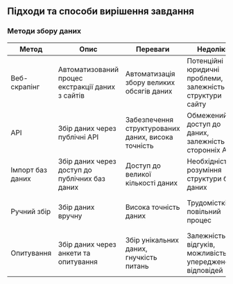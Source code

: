 ## Підходи та способи вирішення завдання

### Методи збору даних

| Метод | Опис | Переваги | Недоліки | Посилання |
|---|---|---|---|---|
| Веб-скрапінг | Автоматизований процес екстракції даних з сайтів | Автоматизація збору великих обсягів даних | Потенційні юридичні проблеми, залежність від структури сайту | [Веб-скрапінг](https://apix-drive.com/ua/blog/ecommerce/web-scraping) |
| API | Збір даних через публічні API | Забезпечення структурованих даних, висока точність | Обмежений доступ до даних, залежність від сторонніх API | [API](https://corefy.com/uk/glossary/api) |
| Імпорт баз даних | Збір даних через доступ до публічних баз даних | Доступ до великої кількості даних | Необхідність розуміння структури бази даних | [Робота з базами даних](https://www.kaggle.com/datasets) |
| Ручний збір | Збір даних вручну | Висока точність даних | Трудомісткість, повільний процес | [Методи ручного збору даних](http://campusradio.univ.kiev.ua/wp-content/uploads/%D0%9C%D0%B5%D1%82%D0%BE%D0%B4%D0%B8-%D0%B7%D0%B1%D0%BE%D1%80%D1%83-%D1%96%D0%BD%D1%84%D0%BE%D1%80%D0%BC%D0%B0%D1%86%D1%96%D1%97.pdf) |
| Опитування | Збір даних через анкети та опитування | Збір унікальних даних, гнучкість питань | Залежність від відгуків, можливість упередженості відповідей | [Створення опитувань](https://laba.ua/blog/3931-8-servisiv-dlya-opytuvan-ta-zboru-danyh) |
